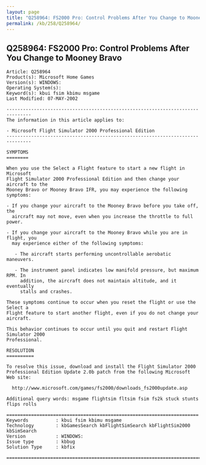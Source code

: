 ```yaml
---
layout: page
title: "Q258964: FS2000 Pro: Control Problems After You Change to Mooney Bravo"
permalink: /kb/258/Q258964/
---
```


## Q258964: FS2000 Pro: Control Problems After You Change to Mooney Bravo

	Article: Q258964
	Product(s): Microsoft Home Games
	Version(s): WINDOWS:
	Operating System(s): 
	Keyword(s): kbui fsim kbimu msgame
	Last Modified: 07-MAY-2002
	
	-------------------------------------------------------------------------------
	The information in this article applies to:
	
	- Microsoft Flight Simulator 2000 Professional Edition 
	-------------------------------------------------------------------------------
	
	SYMPTOMS
	========
	
	When you use the Select a Flight feature to start a new flight in Microsoft
	Flight Simulator 2000 Professional Edition and then change your aircraft to the
	Mooney Bravo or Mooney Bravo IFR, you may experience the following symptoms:
	
	- If you change your aircraft to the Mooney Bravo before you take off, the
	  aircraft may not move, even when you increase the throttle to full power.
	
	- If you change your aircraft to the Mooney Bravo while you are in flight, you
	  may experience either of the following symptoms:
	
	   - The aircraft starts performing uncontrollable aerobatic maneuvers.
	
	   - The instrument panel indicates low manifold pressure, but maximum RPM. In
	     addition, the aircraft does not maintain altitude, and it eventually
	     stalls and crashes.
	
	These symptoms continue to occur when you reset the flight or use the Select a
	Flight feature to start another flight, even if you do not change your
	aircraft.
	
	This behavior continues to occur until you quit and restart Flight Simulator 2000
	Professional.
	
	RESOLUTION
	==========
	
	To resolve this issue, download and install the Flight Simulator 2000
	Professional Edition Update 2.0b patch from the following Microsoft Web site:
	
	  http://www.microsoft.com/games/fs2000/downloads_fs2000update.asp
	
	Additional query words: msgame flightsim fltsim fsim fs2k stuck stunts flips rolls
	
	======================================================================
	Keywords          : kbui fsim kbimu msgame 
	Technology        : kbGamesSearch kbFlightSimSearch kbFlightSim2000 kbSimSearch
	Version           : WINDOWS:
	Issue type        : kbbug
	Solution Type     : kbfix
	
	=============================================================================
	
